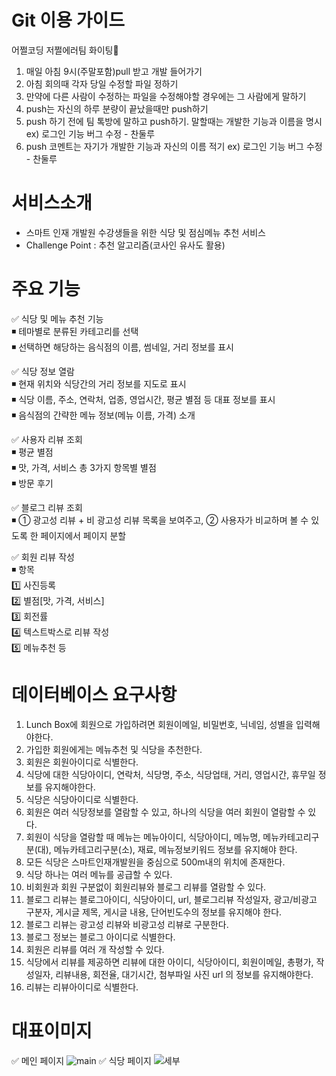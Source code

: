 # Git 이용 가이드
어쩔코딩 저쩔에러팀 화이팅🤞

1. 매일 아침 9시(주말포함)pull 받고 개발 들어가기
2. 아침 회의때 각자 당일 수정할 파일 정하기
3. 만약에 다른 사람이 수정하는 파일을 수정해야할 경우에는 그 사람에게 말하기
4. push는 자신의 하루 분량이 끝났을때만 push하기
5. push 하기 전에 팀 톡방에 말하고 push하기. 말할때는 개발한 기능과 이름을 명시
	ex) 로그인 기능 버그 수정 - 찬둘루
6. push 코멘트는 자기가 개발한 기능과 자신의 이름 적기
	ex) 로그인 기능 버그 수정 - 찬둘루

# 서비스소개	
- 스마트 인재 개발원 수강생들을 위한 식당 및 점심메뉴 추천 서비스
- Challenge Point : 추천 알고리즘(코사인 유사도 활용)

# 주요 기능
✅ 식당 및 메뉴 추천 기능<br>
◾ 테마별로 분류된 카테고리를 선택<br>
◾ 선택하면 해당하는 음식점의 이름, 썸네일, 거리 정보를 표시<br>

✅ 식당 정보 열람<br>
◾ 현재 위치와 식당간의 거리 정보를 지도로 표시<br>
◾ 식당 이름, 주소, 연락처, 업종, 영업시간, 평균 별점 등 대표 정보를 표시<br>
◾ 음식점의 간략한 메뉴 정보(메뉴 이름, 가격) 소개<br>

✅ 사용자 리뷰 조회<br>
◾ 평균 별점<br>
◾ 맛, 가격, 서비스 총 3가지 항목별 별점<br>
◾ 방문 후기<br>

✅ 블로그 리뷰 조회<br>
◾ ① 광고성 리뷰 + 비 광고성 리뷰 목록을 보여주고, ② 사용자가 비교하며 볼 수 있도록 한 페이지에서 페이지 분할<br>

✅ 회원 리뷰 작성<br>
◾ 항목 <br>
  1️⃣ 사진등록 <br>
  2️⃣ 별점[맛, 가격, 서비스]<br>
  3️⃣ 회전률<br>
  4️⃣ 텍스트박스로 리뷰 작성<br>
  5️⃣ 메뉴추천 등<br>

# 데이터베이스 요구사항
1. Lunch Box에 회원으로 가입하려면 회원이메일, 비밀번호, 닉네임, 성별을 입력해야한다. <br>
2. 가입한 회원에게는 메뉴추천 및 식당을 추천한다.<br>
3. 회원은 회원아이디로 식별한다.<br>
4. 식당에 대한 식당아이디, 연락처, 식당명, 주소, 식당업태, 거리, 영업시간, 휴무일 정보를 유지해야한다.<br>
5. 식당은 식당아이디로 식별한다.<br>
6. 회원은 여러 식당정보를 열람할 수 있고, 하나의 식당을 여러 회원이 열람할 수 있다.<br>
7. 회원이 식당을 열람할 때 메뉴는 메뉴아이디, 식당아이디, 메뉴명, 메뉴카테고리구분(대), 메뉴카테고리구분(소), 재료, 메뉴정보키워드 정보를 유지해야 한다.<br>
8. 모든 식당은 스마트인재개발원을 중심으로 500m내의 위치에 존재한다.<br>
9. 식당 하나는 여러 메뉴를 공급할 수 있다.<br>
10. 비회원과 회원 구분없이 회원리뷰와 블로그 리뷰를 열람할 수 있다.<br>
11. 블로그 리뷰는 블로그아이디, 식당아이디, url, 블로그리뷰 작성일자, 광고/비광고 구분자, 게시글 제목, 게시글 내용, 단어빈도수의 정보를 유지해야 한다. <br>
12. 블로그 리뷰는 광고성 리뷰와 비광고성 리뷰로 구분한다.<br>
13. 블로그 정보는 블로그 아이디로 식별한다.<br>
14. 회원은 리뷰를 여러 개 작성할 수 있다.<br>
15. 식당에서 리뷰를 제공하면 리뷰에 대한 아이디, 식당아이디, 회원이메일, 총평가, 작성일자, 리뷰내용, 회전율, 대기시간, 첨부파일 사진 url 의 정보를 유지해야한다.<br>
16. 리뷰는 리뷰아이디로 식별한다.<br>


	
# 대표이미지
✅ 메인 페이지
![main](https://user-images.githubusercontent.com/80933744/164146706-177ddd1f-3f34-4da5-b527-20d8c66ac797.jpg)
✅ 식당 페이지
![세부](https://user-images.githubusercontent.com/80933744/164146715-baec17aa-37f5-46ed-8b5d-d3a8a5cb73cb.jpg)
